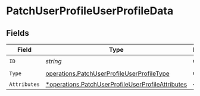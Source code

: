 # PatchUserProfileUserProfileData


## Fields

| Field                                                                                                                 | Type                                                                                                                  | Required                                                                                                              | Description                                                                                                           |
| --------------------------------------------------------------------------------------------------------------------- | --------------------------------------------------------------------------------------------------------------------- | --------------------------------------------------------------------------------------------------------------------- | --------------------------------------------------------------------------------------------------------------------- |
| `ID`                                                                                                                  | *string*                                                                                                              | :heavy_check_mark:                                                                                                    | N/A                                                                                                                   |
| `Type`                                                                                                                | [operations.PatchUserProfileUserProfileType](../../models/operations/patchuserprofileuserprofiletype.md)              | :heavy_check_mark:                                                                                                    | N/A                                                                                                                   |
| `Attributes`                                                                                                          | [*operations.PatchUserProfileUserProfileAttributes](../../models/operations/patchuserprofileuserprofileattributes.md) | :heavy_minus_sign:                                                                                                    | N/A                                                                                                                   |